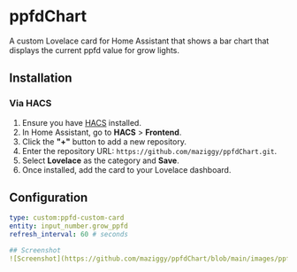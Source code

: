# ppfdChart

A custom Lovelace card for Home Assistant that shows a bar chart that displays the current ppfd value for grow lights.

## Installation

### Via HACS

1. Ensure you have [HACS](https://hacs.xyz/) installed.
2. In Home Assistant, go to **HACS** > **Frontend**.
3. Click the **"+"** button to add a new repository.
4. Enter the repository URL: `https://github.com/maziggy/ppfdChart.git`.
5. Select **Lovelace** as the category and **Save**.
6. Once installed, add the card to your Lovelace dashboard.

## Configuration

```yaml
type: custom:ppfd-custom-card
entity: input_number.grow_ppfd
refresh_interval: 60 # seconds

## Screenshot
![Screenshot](https://github.com/maziggy/ppfdChart/blob/main/images/ppfdChart.png)
